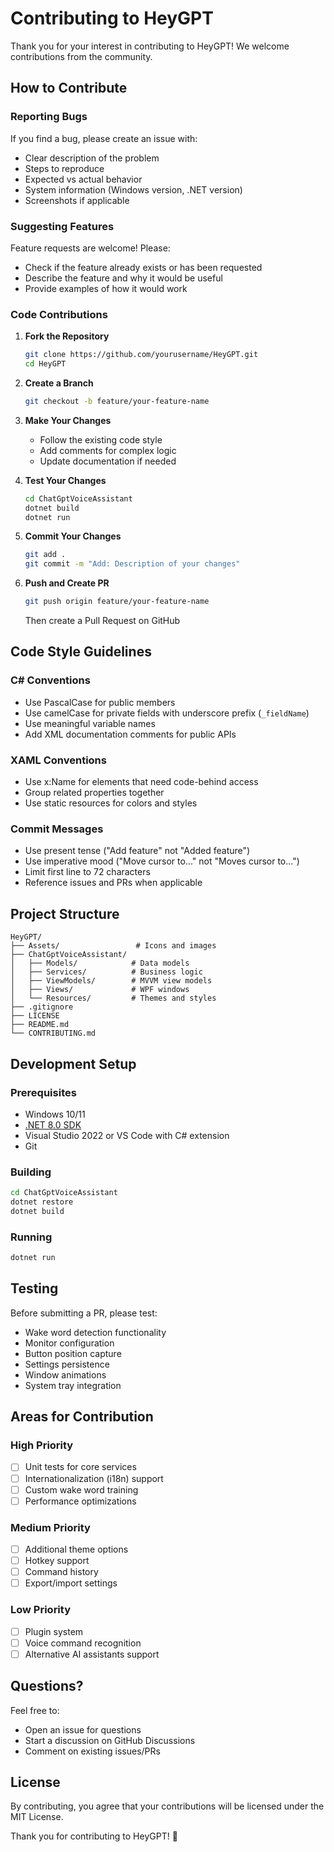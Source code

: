 # Contributing to HeyGPT

Thank you for your interest in contributing to HeyGPT! We welcome contributions from the community.

## How to Contribute

### Reporting Bugs

If you find a bug, please create an issue with:
- Clear description of the problem
- Steps to reproduce
- Expected vs actual behavior
- System information (Windows version, .NET version)
- Screenshots if applicable

### Suggesting Features

Feature requests are welcome! Please:
- Check if the feature already exists or has been requested
- Describe the feature and why it would be useful
- Provide examples of how it would work

### Code Contributions

1. **Fork the Repository**
   ```bash
   git clone https://github.com/yourusername/HeyGPT.git
   cd HeyGPT
   ```

2. **Create a Branch**
   ```bash
   git checkout -b feature/your-feature-name
   ```

3. **Make Your Changes**
   - Follow the existing code style
   - Add comments for complex logic
   - Update documentation if needed

4. **Test Your Changes**
   ```bash
   cd ChatGptVoiceAssistant
   dotnet build
   dotnet run
   ```

5. **Commit Your Changes**
   ```bash
   git add .
   git commit -m "Add: Description of your changes"
   ```

6. **Push and Create PR**
   ```bash
   git push origin feature/your-feature-name
   ```
   Then create a Pull Request on GitHub

## Code Style Guidelines

### C# Conventions
- Use PascalCase for public members
- Use camelCase for private fields with underscore prefix (`_fieldName`)
- Use meaningful variable names
- Add XML documentation comments for public APIs

### XAML Conventions
- Use x:Name for elements that need code-behind access
- Group related properties together
- Use static resources for colors and styles

### Commit Messages
- Use present tense ("Add feature" not "Added feature")
- Use imperative mood ("Move cursor to..." not "Moves cursor to...")
- Limit first line to 72 characters
- Reference issues and PRs when applicable

## Project Structure

```
HeyGPT/
├── Assets/                 # Icons and images
├── ChatGptVoiceAssistant/
│   ├── Models/            # Data models
│   ├── Services/          # Business logic
│   ├── ViewModels/        # MVVM view models
│   ├── Views/             # WPF windows
│   └── Resources/         # Themes and styles
├── .gitignore
├── LICENSE
├── README.md
└── CONTRIBUTING.md
```

## Development Setup

### Prerequisites
- Windows 10/11
- [.NET 8.0 SDK](https://dotnet.microsoft.com/download/dotnet/8.0)
- Visual Studio 2022 or VS Code with C# extension
- Git

### Building
```bash
cd ChatGptVoiceAssistant
dotnet restore
dotnet build
```

### Running
```bash
dotnet run
```

## Testing

Before submitting a PR, please test:
- Wake word detection functionality
- Monitor configuration
- Button position capture
- Settings persistence
- Window animations
- System tray integration

## Areas for Contribution

### High Priority
- [ ] Unit tests for core services
- [ ] Internationalization (i18n) support
- [ ] Custom wake word training
- [ ] Performance optimizations

### Medium Priority
- [ ] Additional theme options
- [ ] Hotkey support
- [ ] Command history
- [ ] Export/import settings

### Low Priority
- [ ] Plugin system
- [ ] Voice command recognition
- [ ] Alternative AI assistants support

## Questions?

Feel free to:
- Open an issue for questions
- Start a discussion on GitHub Discussions
- Comment on existing issues/PRs

## License

By contributing, you agree that your contributions will be licensed under the MIT License.

Thank you for contributing to HeyGPT! 🎉

